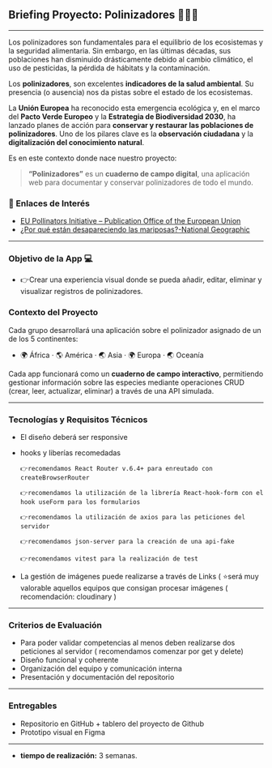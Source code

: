 ## Briefing Proyecto: Polinizadores 🦋🐝🌼

---

Los polinizadores son fundamentales para el equilibrio de los ecosistemas y la seguridad alimentaria. Sin embargo, en las últimas décadas, sus poblaciones han disminuido drásticamente debido al cambio climático, el uso de pesticidas, la pérdida de hábitats y la contaminación.

Los **polinizadores**, son excelentes **indicadores de la salud ambiental**. Su presencia (o ausencia) nos da pistas sobre el estado de los ecosistemas.

La **Unión Europea** ha reconocido esta emergencia ecológica y, en el marco del **Pacto Verde Europeo** y la **Estrategia de Biodiversidad 2030**, ha lanzado planes de acción para **conservar y restaurar las poblaciones de polinizadores**. Uno de los pilares clave es la **observación ciudadana** y la **digitalización del conocimiento natural**.

Es en este contexto donde nace nuestro proyecto:

> **“Polinizadores”** es un **cuaderno de campo digital**, una aplicación web para documentar y conservar polinizadores de todo el mundo.

### 🔗 Enlaces de Interés

* [EU Pollinators Initiative – Publication Office of the European Union](https://op.europa.eu/en/publication-detail/-/publication/f229629c-c0c5-11ea-855a-01aa75ed71a1#)
* [¿Por qué están desapareciendo las mariposas?-National Geographic](https://www.nationalgeographic.com.es/mundo-animal/por-que-estan-desapareciendo-mariposas_24406)

---
###  Objetivo de la App 💻

* 👉Crear una experiencia visual donde se pueda añadir, editar, eliminar y visualizar registros de polinizadores.

###  Contexto del Proyecto

 Cada grupo desarrollará una aplicación sobre el polinizador asignado de un de los 5 continentes:
 
  - 🌍 África · 🌎 América · 🌏 Asia · 🌍 Europa · 🌏 Oceanía

Cada app funcionará como un **cuaderno de campo interactivo**, permitiendo gestionar información sobre las especies mediante operaciones CRUD (crear, leer, actualizar, eliminar) a través de una API simulada.

---


###  Tecnologías y Requisitos Técnicos

* El diseño deberá ser responsive

* hooks y liberías recomedadas

      👉recomendamos React Router v.6.4+ para enreutado con createBrowserRouter
      
      👉recomendamos la utilización de la librería React-hook-form con el hook useForm para los formularios
      
      👉recomendamos la utilización de axios para las peticiones del servidor
      
      👉recomendamos json-server para la creación de una api-fake
      
      👉recomendamos vitest para la realización de test
  
* La gestión de imágenes puede realizarse a través de Links ( ⭐será muy valorable aquellos equipos que consigan procesar imágenes ( recomendación: cloudinary )

---

###  Criterios de Evaluación

* Para poder validar competencias al menos deben realizarse dos peticiones al servidor ( recomendamos comenzar por get y delete)
* Diseño funcional y coherente 
* Organización del equipo y comunicación interna
* Presentación y documentación del repositorio

---

###  Entregables

* Repositorio en GitHub + tablero del proyecto de Github
* Prototipo visual en Figma

---


* **tiempo de realización:** 3 semanas.

 











